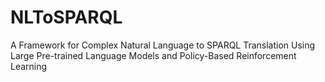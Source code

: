 # NLToSPARQL
A Framework for Complex Natural Language to SPARQL Translation Using Large Pre-trained Language Models and Policy-Based Reinforcement Learning
